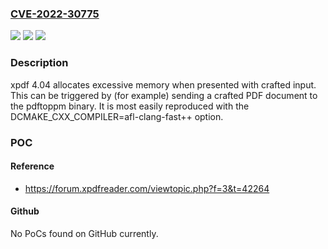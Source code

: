 ### [CVE-2022-30775](https://cve.mitre.org/cgi-bin/cvename.cgi?name=CVE-2022-30775)
![](https://img.shields.io/static/v1?label=Product&message=n%2Fa&color=blue)
![](https://img.shields.io/static/v1?label=Version&message=n%2Fa&color=blue)
![](https://img.shields.io/static/v1?label=Vulnerability&message=n%2Fa&color=brighgreen)

### Description

xpdf 4.04 allocates excessive memory when presented with crafted input. This can be triggered by (for example) sending a crafted PDF document to the pdftoppm binary. It is most easily reproduced with the DCMAKE_CXX_COMPILER=afl-clang-fast++ option.

### POC

#### Reference
- https://forum.xpdfreader.com/viewtopic.php?f=3&t=42264

#### Github
No PoCs found on GitHub currently.

